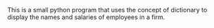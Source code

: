 This is a small python program that uses the concept of dictionary to display the names and salaries of employees in a firm.
